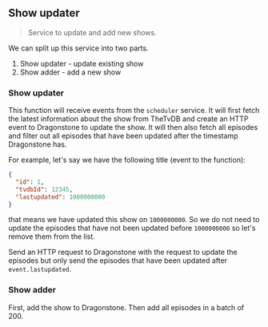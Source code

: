 ## Show updater

> Service to update and add new shows.

We can split up this service into two parts.

1. Show updater - update existing show
2. Show adder - add a new show

### Show updater

This function will receive events from the `scheduler` service. It will first fetch the latest information about the show from TheTvDB and create an HTTP event to Dragonstone to update the show. It will then also fetch all episodes and filter out all episodes that have been updated after the timestamp Dragonstone has.

For example, let's say we have the following title (event to the function):

```json
{
  "id": 1,
  "tvdbId": 12345,
  "lastupdated": 1000000000
}
```

that means we have updated this show on `1000000000`. So we do not need to update the episodes that have not been updated before `1000000000` so let's remove them from the list.

Send an HTTP request to Dragonstone with the request to update the episodes but only send the episodes that have been updated after `event.lastupdated`.

### Show adder

First, add the show to Dragonstone. Then add all episodes in a batch of 200.
